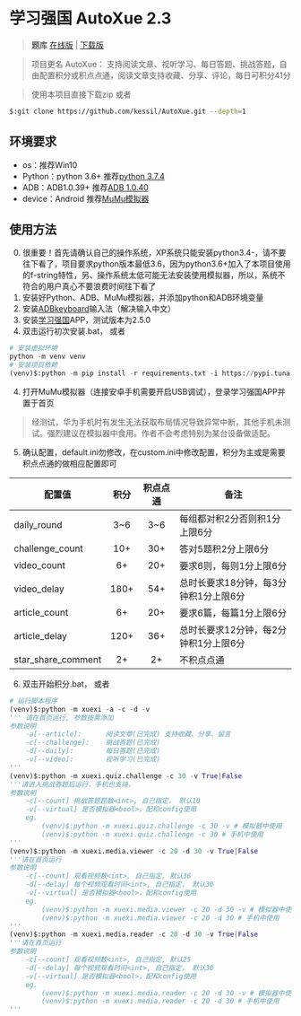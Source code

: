 # 学习强国 AutoXue 2.3

> **题库** [在线版](./xuexi/src/md/data-dev.md) | [下载版](./xuexi/src/xls/data-dev.xlsx)

> 项目更名 AutoXue： 支持阅读文章、视听学习、每日答题、挑战答题，自由配置积分或积点点通，阅读文章支持收藏、分享、评论，每日可积分41分

> 使用本项目直接下载zip 或者
```bash
$:git clone https://github.com/kessil/AutoXue.git --depth=1
```
## 环境要求
* os：推荐Win10
* Python：python 3.6+ 推荐[python 3.7.4](http://www.python.org/)
* ADB：ADB1.0.39+ 推荐[ADB 1.0.40](./xuexi/src/assets/ADB_1_0_40.7z)
* device：Android 推荐[MuMu模拟器](http://mumu.163.com/)

## 使用方法
0. 很重要！首先请确认自己的操作系统，XP系统只能安装python3.4-，请不要往下看了，项目要求python版本最低3.6，因为python3.6+加入了本项目使用的f-string特性，另、操作系统太低可能无法安装使用模拟器，所以，系统不符合的用户真心不要浪费时间往下看了
1. 安装好Python、ADB、MuMu模拟器，并添加python和ADB环境变量
2. 安装[ADBkeyboard](./xuexi/src/assets/ADBKeyboard.apk)输入法（解决输入中文）
3. 安装[学习强国](https://www.xuexi.cn/)APP，测试版本为2.5.0
4. 双击运行初次安装.bat， 或者
```python
# 安装虚拟环境
python -m venv venv
# 安装项目依赖
(venv)$:python -m pip install -r requirements.txt -i https://pypi.tuna.tsinghua.edu.cn/simple
```
4. 打开MuMu模拟器（连接安卓手机需要开启USB调试），登录学习强国APP并置于首页
> 经测试，华为手机时有发生无法获取布局情况导致异常中断，其他手机未测试。强烈建议在模拟器中食用。作者不会考虑特别为某台设备做适配。

5. 确认配置，default.ini勿修改，在custom.ini中修改配置，积分为主或是需要积点点通的做相应配置即可

| 配置值          | 积分 | 积点点通 | 备注           |
| ------------------ | :----: | :--------: | ---------------- |
| daily_round        | 3~6   | 3~6       | 每组都对积2分否则积1分上限6分 |
| challenge_count    | 10+  | 30+      | 答对5题积2分上限6分 |
| video_count        | 6+   | 20+      | 要求6则，每则1分上限6分      |
| video_delay        | 180+ | 54+      | 总时长要求18分钟，每3分钟积1分上限6分 |
| article_count      | 6+   | 20+      | 要求6篇，每篇1分上限6分      |
| article_delay      | 120+ | 36+      | 总时长要求12分钟，每2分钟积1分上限6分 |
| star_share_comment | 2+   | 2+       | 不积点点通  |
6. 双击开始积分.bat， 或者
```python
# 运行脚本程序
(venv)$:python -m xuexi -a -c -d -v
''' 请在首页运行, 参数按需添加
参数说明
    -a[--article]:      阅读文章(已完成) 支持收藏、分享、留言
    -c[--challenge]:    挑战答题(已完成)
    -d[--daily]:        每日答题(已完成)
    -v[--video]:        视听学习(已完成)
'''
(venv)$:python -m xuexi.quiz.challenge -c 30 -v True|False
'''请进入挑战答题后运行，手机也支持，
参数说明
    -c[--count] 挑战答题题数<int>, 自己指定， 默认10
    -v[--virtual] 是否模拟器<bool>，配和config使用
    eg.
        (venv)$:python -m xuexi.quiz.challenge -c 30 -v # 模拟器中使用
        (venv)$:python -m xuexi.quiz.challenge -c 30 # 手机中使用
'''
(venv)$:python -m xuexi.media.viewer -c 20 -d 30 -v True|False
'''请在首页运行
参数说明
    -c[--count] 观看视频数<int>, 自己指定, 默认36
    -d[--delay] 每个视频观看时间<int>, 自己指定， 默认30
    -v[--virtual] 是否模拟器<bool>，配和config使用
    eg.
        (venv)$:python -m xuexi.media.viewer -c 20 -d 30 -v # 模拟器中使用
        (venv)$:python -m xuexi.media.viewer -c 20 -d 30 # 手机中使用 
'''
(venv)$:python -m xuexi.media.reader -c 20 -d 30 -v True|False
'''请在首页运行
参数说明
    -c[--count] 观看视频数<int>, 自己指定, 默认25
    -d[--delay] 每个视频观看时间<int>, 自己指定， 默认30
    -v[--virtual] 是否模拟器<bool>，配和config使用
    eg.
        (venv)$:python -m xuexi.media.reader -c 20 -d 30 -v # 模拟器中使用
        (venv)$:python -m xuexi.media.reader -c 20 -d 30 # 手机中使用 
'''
```
